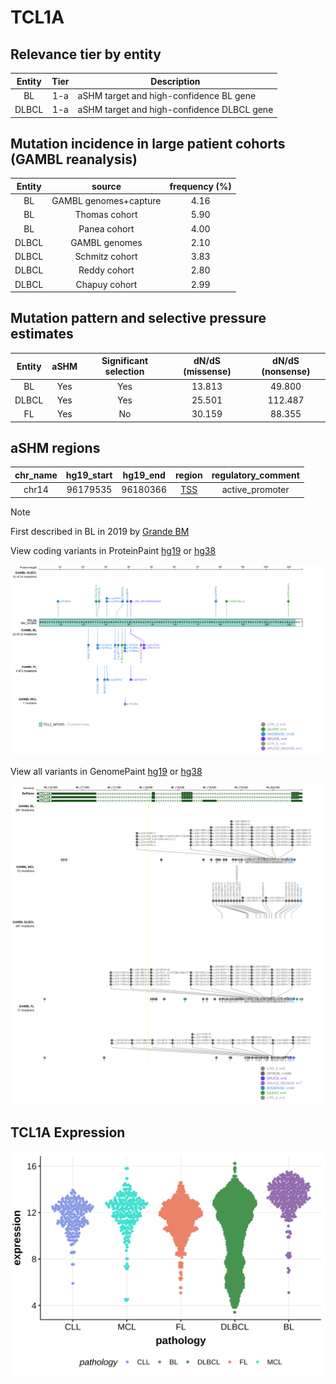 # TCL1A

## Relevance tier by entity

|Entity|Tier|Description                              |
|:------:|:----:|-----------------------------------------|
|BL    |1-a | aSHM target and high-confidence BL gene   |
|DLBCL |1-a | aSHM target and high-confidence DLBCL gene|


## Mutation incidence in large patient cohorts (GAMBL reanalysis)

|Entity|source               |frequency (%)|
|:------:|:---------------------:|:-------------:|
|BL    |GAMBL genomes+capture|4.16         |
|BL    |Thomas cohort        |5.90         |
|BL    |Panea cohort         |4.00         |
|DLBCL |GAMBL genomes        |2.10         |
|DLBCL |Schmitz cohort       |3.83         |
|DLBCL |Reddy cohort         |2.80         |
|DLBCL |Chapuy cohort        |2.99         |

## Mutation pattern and selective pressure estimates

|Entity|aSHM|Significant selection|dN/dS (missense)|dN/dS (nonsense)|
|:------:|:----:|:---------------------:|:----------------:|:----------------:|
|BL    |Yes |Yes                  |13.813          | 49.800         |
|DLBCL |Yes |Yes                  |25.501          |112.487         |
|FL    |Yes |No                   |30.159          | 88.355         |

## aSHM regions

|chr_name|hg19_start|hg19_end|region                                                                                    |regulatory_comment|
|:--------:|:----------:|:--------:|:------------------------------------------------------------------------------------------:|:------------------:|
|chr14   |96179535  |96180366|[TSS](https://genome.ucsc.edu/s/rdmorin/GAMBL%20hg19?position=chr14%3A96179535%2D96180366)|active_promoter   |

> [!NOTE]
> First described in BL in 2019 by [Grande BM](https://pubmed.ncbi.nlm.nih.gov/30617194)


View coding variants in ProteinPaint [hg19](https://morinlab.github.io/LLMPP/GAMBL/TCL1A_protein.html)  or [hg38](https://morinlab.github.io/LLMPP/GAMBL/TCL1A_protein_hg38.html)

![image](images/proteinpaint/TCL1A_NM_021966.svg)

View all variants in GenomePaint [hg19](https://morinlab.github.io/LLMPP/GAMBL/TCL1A.html)  or [hg38](https://morinlab.github.io/LLMPP/GAMBL/TCL1A_hg38.html)

![image](images/proteinpaint/TCL1A.svg)
## TCL1A Expression
![image](images/gene_expression/TCL1A_by_pathology.svg)
<!-- ORIGIN: grandeGenomewideDiscoverySomatic2019 -->
